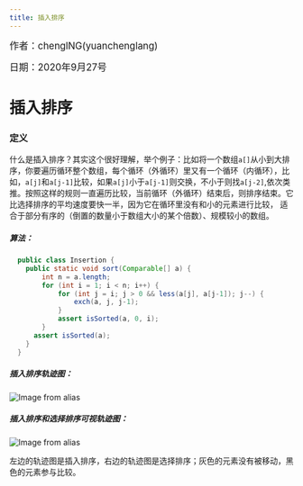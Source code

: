 ```yaml
---
title: 插入排序
---
```


<big>作者：chenglNG(yuanchenglang)</big>

<big>日期：2020年9月27号</big>

# 插入排序

### 定义

什么是插入排序？其实这个很好理解，举个例子：比如将一个数组<code>a[]</code>从小到大排序，你要遍历循环整个数组，每个循环（外循环）里又有一个循环（内循环），比如，<code>a[j]</code>和<code>a[j-1]</code>比较，如果<code>a[j]</code>小于<code>a[j-1]</code>则交换，不小于则找<code>a[j-2]</code>,依次类推。按照这样的规则一直遍历比较，当前循环（外循环）结束后，则排序结束。它比选择排序的平均速度要快一半，因为它在循环里没有和小的元素进行比较，
适合于部分有序的（倒置的数量小于数组大小的某个倍数）、规模较小的数组。
##### 算法：
```java
  public class Insertion {
    public static void sort(Comparable[] a) {
        int n = a.length;
        for (int i = 1; i < n; i++) {
            for (int j = i; j > 0 && less(a[j], a[j-1]); j--) {
                exch(a, j, j-1);
            }
            assert isSorted(a, 0, i);
        }
      assert isSorted(a);
    }
  }
```

##### 插入排序轨迹图：
![Image from alias](~@images/code/insertion.png)

##### 插入排序和选择排序可视轨迹图：
![Image from alias](~@images/code/bars.png)

左边的轨迹图是插入排序，右边的轨迹图是选择排序；灰色的元素没有被移动，黑色的元素参与比较。